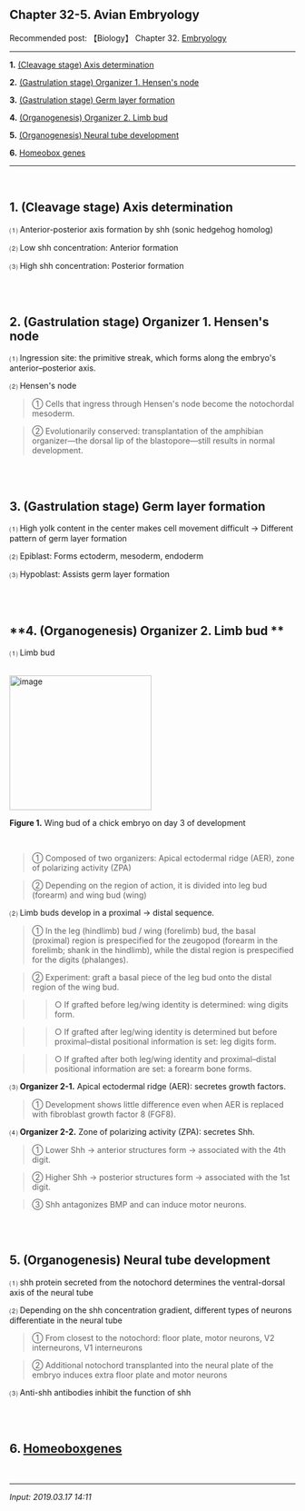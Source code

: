 ## **Chapter 32-5. Avian Embryology**

Recommended post: 【Biology】 Chapter 32. [Embryology](https://jb243.github.io/pages/555)

---

**1.** [(Cleavage stage) Axis determination](#1-cleavage-stage-axis-determination)

**2.** [(Gastrulation stage) Organizer 1. Hensen's node](#2-gastrulation-stage-organizer-1-hensen-s-node)

**3.** [(Gastrulation stage) Germ layer formation](#3-gastrulation-stage-germ-layer-formation)

**4.** [(Organogenesis) Organizer 2. Limb bud](#4-organogenesis-organizer-2-limb-bud)

**5.** [(Organogenesis) Neural tube development](#5-organogenesis-neural-tube-development)

**6.** [Homeobox genes](#6-homeobox-genes)

---

<br>

## 1. (Cleavage stage) Axis determination

 ⑴ Anterior-posterior axis formation by shh (sonic hedgehog homolog)

 ⑵ Low shh concentration: Anterior formation

 ⑶ High shh concentration: Posterior formation 

<br>

<br>

## **2. (Gastrulation stage) Organizer 1. Hensen's node**

⑴ Ingression site: the primitive streak, which forms along the embryo's anterior–posterior axis.

⑵ Hensen's node

> ① Cells that ingress through Hensen's node become the notochordal mesoderm.

> ② Evolutionarily conserved: transplantation of the amphibian organizer—the dorsal lip of the blastopore—still results in normal development.

<br>

<br>

## **3. (Gastrulation stage) Germ layer formation**

 ⑴ High yolk content in the center makes cell movement difficult → Different pattern of germ layer formation

 ⑵ Epiblast: Forms ectoderm, mesoderm, endoderm

 ⑶ Hypoblast: Assists germ layer formation

<br>

<br>

## **4. (Organogenesis) Organizer 2. Limb bud **

 ⑴ Limb bud

<br>

<img width="250" height="237" alt="image" src="https://github.com/user-attachments/assets/16d3704c-4371-4ce8-be50-bbf4f1195b89" />

**Figure 1.** Wing bud of a chick embryo on day 3 of development

<br>

> ① Composed of two organizers: Apical ectodermal ridge (AER), zone of polarizing activity (ZPA)

> ② Depending on the region of action, it is divided into leg bud (forearm) and wing bud (wing)

⑵ Limb buds develop in a proximal → distal sequence.

> ① In the leg (hindlimb) bud / wing (forelimb) bud, the basal (proximal) region is prespecified for the zeugopod (forearm in the forelimb; shank in the hindlimb), while the distal region is prespecified for the digits (phalanges).

> ② Experiment: graft a basal piece of the leg bud onto the distal region of the wing bud.

>> ○ If grafted before leg/wing identity is determined: wing digits form.

>> ○ If grafted after leg/wing identity is determined but before proximal–distal positional information is set: leg digits form.

>> ○ If grafted after both leg/wing identity and proximal–distal positional information are set: a forearm bone forms.

⑶ **Organizer 2-1.** Apical ectodermal ridge (AER): secretes growth factors.

> ① Development shows little difference even when AER is replaced with fibroblast growth factor 8 (FGF8).

⑷ **Organizer 2-2.** Zone of polarizing activity (ZPA): secretes Shh.

> ① Lower Shh → anterior structures form → associated with the 4th digit.

> ② Higher Shh → posterior structures form → associated with the 1st digit.

> ③ Shh antagonizes BMP and can induce motor neurons.

<br>

<br>

## **5. (Organogenesis) Neural tube development**

 ⑴ shh protein secreted from the notochord determines the ventral-dorsal axis of the neural tube

 ⑵ Depending on the shh concentration gradient, different types of neurons differentiate in the neural tube

> ① From closest to the notochord: floor plate, motor neurons, V2 interneurons, V1 interneurons

> ② Additional notochord transplanted into the neural plate of the embryo induces extra floor plate and motor neurons

 ⑶ Anti-shh antibodies inhibit the function of shh

<br>

<br>

## 6. [Homeobox](https://jb243.github.io/pages/1453)[genes](https://jb243.github.io/pages/1453) 

<br>

---

_Input: 2019.03.17 14:11_
